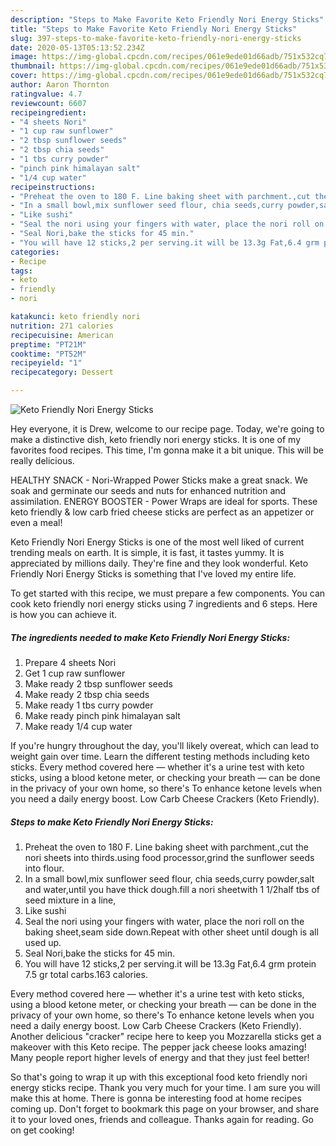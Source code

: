 ```yaml
---
description: "Steps to Make Favorite Keto Friendly Nori Energy Sticks"
title: "Steps to Make Favorite Keto Friendly Nori Energy Sticks"
slug: 397-steps-to-make-favorite-keto-friendly-nori-energy-sticks
date: 2020-05-13T05:13:52.234Z
image: https://img-global.cpcdn.com/recipes/061e9ede01d66adb/751x532cq70/keto-friendly-nori-energy-sticks-recipe-main-photo.jpg
thumbnail: https://img-global.cpcdn.com/recipes/061e9ede01d66adb/751x532cq70/keto-friendly-nori-energy-sticks-recipe-main-photo.jpg
cover: https://img-global.cpcdn.com/recipes/061e9ede01d66adb/751x532cq70/keto-friendly-nori-energy-sticks-recipe-main-photo.jpg
author: Aaron Thornton
ratingvalue: 4.7
reviewcount: 6607
recipeingredient:
- "4 sheets Nori"
- "1 cup raw sunflower"
- "2 tbsp sunflower seeds"
- "2 tbsp chia seeds"
- "1 tbs curry powder"
- "pinch pink himalayan salt"
- "1/4 cup water"
recipeinstructions:
- "Preheat the oven to 180 F. Line baking sheet with parchment.,cut the nori sheets into thirds.using food processor,grind the sunflower seeds into flour."
- "In a small bowl,mix sunflower seed flour, chia seeds,curry powder,salt and water,until you have thick dough.fill a nori sheetwith 1 1/2half tbs of seed mixture in a line,"
- "Like sushi"
- "Seal the nori using your fingers with water, place the nori roll on the baking sheet,seam side down.Repeat with other sheet until dough is all used up."
- "Seal Nori,bake the sticks for 45 min."
- "You will have 12 sticks,2 per serving.it will be 13.3g Fat,6.4 grm protein 7.5 gr total carbs.163 calories."
categories:
- Recipe
tags:
- keto
- friendly
- nori

katakunci: keto friendly nori 
nutrition: 271 calories
recipecuisine: American
preptime: "PT21M"
cooktime: "PT52M"
recipeyield: "1"
recipecategory: Dessert

---
```



![Keto Friendly Nori Energy Sticks](https://img-global.cpcdn.com/recipes/061e9ede01d66adb/751x532cq70/keto-friendly-nori-energy-sticks-recipe-main-photo.jpg)

Hey everyone, it is Drew, welcome to our recipe page. Today, we're going to make a distinctive dish, keto friendly nori energy sticks. It is one of my favorites food recipes. This time, I'm gonna make it a bit unique. This will be really delicious.

HEALTHY SNACK - Nori-Wrapped Power Sticks make a great snack. We soak and germinate our seeds and nuts for enhanced nutrition and assimilation. ENERGY BOOSTER - Power Wraps are ideal for sports. These keto friendly &amp; low carb fried cheese sticks are perfect as an appetizer or even a meal!

Keto Friendly Nori Energy Sticks is one of the most well liked of current trending meals on earth. It is simple, it is fast, it tastes yummy. It is appreciated by millions daily. They're fine and they look wonderful. Keto Friendly Nori Energy Sticks is something that I've loved my entire life.


To get started with this recipe, we must prepare a few components. You can cook keto friendly nori energy sticks using 7 ingredients and 6 steps. Here is how you can achieve it.

<!--inarticleads1-->

##### The ingredients needed to make Keto Friendly Nori Energy Sticks:

1. Prepare 4 sheets Nori
1. Get 1 cup raw sunflower
1. Make ready 2 tbsp sunflower seeds
1. Make ready 2 tbsp chia seeds
1. Make ready 1 tbs curry powder
1. Make ready pinch pink himalayan salt
1. Make ready 1/4 cup water


If you&#39;re hungry throughout the day, you&#39;ll likely overeat, which can lead to weight gain over time. Learn the different testing methods including keto sticks. Every method covered here — whether it&#39;s a urine test with keto sticks, using a blood ketone meter, or checking your breath — can be done in the privacy of your own home, so there&#39;s To enhance ketone levels when you need a daily energy boost. Low Carb Cheese Crackers (Keto Friendly). 

<!--inarticleads2-->

##### Steps to make Keto Friendly Nori Energy Sticks:

1. Preheat the oven to 180 F. Line baking sheet with parchment.,cut the nori sheets into thirds.using food processor,grind the sunflower seeds into flour.
1. In a small bowl,mix sunflower seed flour, chia seeds,curry powder,salt and water,until you have thick dough.fill a nori sheetwith 1 1/2half tbs of seed mixture in a line,
1. Like sushi
1. Seal the nori using your fingers with water, place the nori roll on the baking sheet,seam side down.Repeat with other sheet until dough is all used up.
1. Seal Nori,bake the sticks for 45 min.
1. You will have 12 sticks,2 per serving.it will be 13.3g Fat,6.4 grm protein 7.5 gr total carbs.163 calories.


Every method covered here — whether it&#39;s a urine test with keto sticks, using a blood ketone meter, or checking your breath — can be done in the privacy of your own home, so there&#39;s To enhance ketone levels when you need a daily energy boost. Low Carb Cheese Crackers (Keto Friendly). Another delicious &#34;cracker&#34; recipe here to keep you Mozzarella sticks get a makeover with this Keto recipe. The pepper jack cheese looks amazing! Many people report higher levels of energy and that they just feel better! 

So that's going to wrap it up with this exceptional food keto friendly nori energy sticks recipe. Thank you very much for your time. I am sure you will make this at home. There is gonna be interesting food at home recipes coming up. Don't forget to bookmark this page on your browser, and share it to your loved ones, friends and colleague. Thanks again for reading. Go on get cooking!
